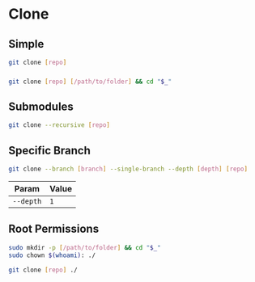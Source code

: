 # Clone

## Simple

```sh
git clone [repo]
```

###

```sh
git clone [repo] [/path/to/folder] && cd "$_"
```

## Submodules

```sh
git clone --recursive [repo]
```

## Specific Branch

```sh
git clone --branch [branch] --single-branch --depth [depth] [repo]
```

| Param | Value |
| --- | --- |
| `--depth` | `1` |

## Root Permissions

```sh
sudo mkdir -p [/path/to/folder] && cd "$_"
sudo chown $(whoami): ./
```

```sh
git clone [repo] ./
```
